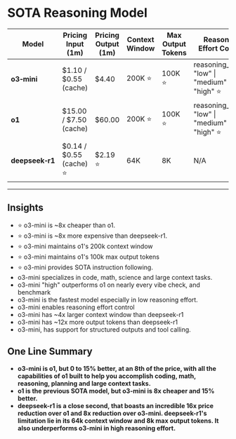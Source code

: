 # SOTA Reasoning Model

| **Model**       | **Pricing Input (1m)**  | **Pricing Output (1m)** | **Context Window** | **Max Output Tokens** | **Reasoning Effort Control**                    | **Speed** |
| --------------- | ----------------------- | ----------------------- | ------------------ | --------------------- | ----------------------------------------------- | --------- |
| **o3‑mini**     | $1.10 / $0.55 (cache)   | $4.40                   | 200K ⭐             | 100K ⭐                | reasoning_effort: "low" \| "medium" \| "high" ⭐ | Fastest ⭐ |
| **o1**          | $15.00 / $7.50 (cache)  | $60.00                  | 200K ⭐             | 100K ⭐                | reasoning_effort: "low" \| "medium" \| "high" ⭐ | Fast      |
| **deepseek‑r1** | $0.14 / $0.55 (cache) ⭐ | $2.19 ⭐                 | 64K                | 8K                    | N/A                                             | Moderate  |

---

## Insights

- ⭐️ o3-mini is ~8x cheaper than o1.
- ⭐️ o3-mini is ~8x more expensive than deepseek-r1.
- ⭐️ o3-mini maintains o1's 200k context window
- ⭐️ o3-mini maintains o1's 100k max output tokens
- ⭐️ o3-mini provides SOTA instruction following.
- o3-mini specializes in code, math, science and large context tasks.
- o3-mini "high" outperforms o1 on nearly every vibe check, and benchmark
- o3-mini is the fastest model especially in low reasoning effort.
- o3-mini enables reasoning effort control
- o3-mini has ~4x larger context window than deepseek-r1
- o3-mini has ~12x more output tokens than deepseek-r1
- o3-mini, has support for structured outputs and tool calling.

## One Line Summary
- **o3-mini is o1, but 0 to 15% better, at an 8th of the price, with all the capabilities of o1 built to help you accomplish coding, math, reasoning, planning and large context tasks.**
- **o1 is the previous SOTA model, but o3-mini is 8x cheaper and 15% better.**
- **deepseek-r1 is a close second, that boasts an incredible 16x price reduction over o1 and 8x reduction over o3-mini. deepseek-r1's limitation lie in its 64k context window and 8k max output tokens. It also underperforms o3-mini in high reasoning effort.**